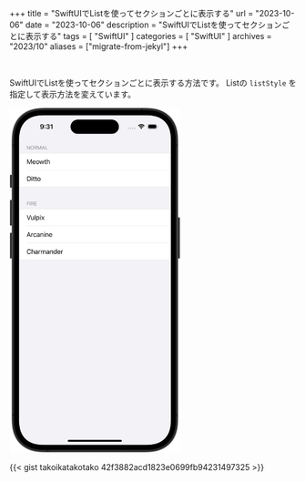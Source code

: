 +++
title = "SwiftUIでListを使ってセクションごとに表示する"
url = "2023-10-06"
date = "2023-10-06"
description = "SwiftUIでListを使ってセクションごとに表示する"
tags = [
  "SwiftUI"
]
categories = [
  "SwiftUI"
]
archives = "2023/10"
aliases = ["migrate-from-jekyl"]
+++

<br>

SwiftUIでListを使ってセクションごとに表示する方法です。
Listの `listStyle` を指定して表示方法を変えています。

<img src="1.png" width="300px" alt="SwiftUIでListを使ってセクションごとに表示する">

{{< gist takoikatakotako 42f3882acd1823e0699fb94231497325 >}}
